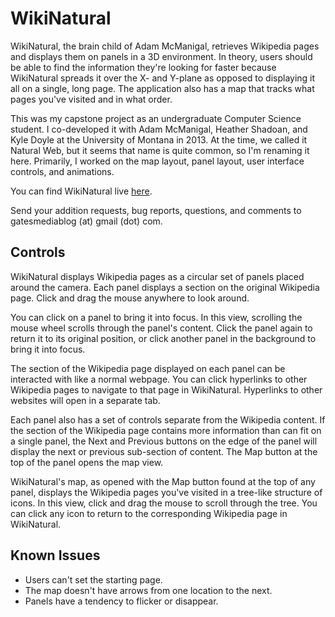 # WikiNatural
WikiNatural, the brain child of Adam McManigal, retrieves Wikipedia pages and displays them on panels in a 3D environment. In theory, users should be able to find the information they're looking for faster because WikiNatural spreads it over the X- and Y-plane as opposed to displaying it all on a single, long page. The application also has a map that tracks what pages you've visited and in what order.

This was my capstone project as an undergraduate Computer Science student. I co-developed it with Adam McManigal, Heather Shadoan, and Kyle Doyle at the University of Montana in 2013. At the time, we called it Natural Web, but it seems that name is quite common, so I'm renaming it here. Primarily, I worked on the map layout, panel layout, user interface controls, and animations.

You can find WikiNatural live [here](https://silentfuzzle.github.io/WikiNatural/).

Send your addition requests, bug reports, questions, and comments to gatesmediablog (at) gmail (dot) com.

## Controls

WikiNatural displays Wikipedia pages as a circular set of panels placed around the camera. Each panel displays a section on the original Wikipedia page. Click and drag the mouse anywhere to look around.

You can click on a panel to bring it into focus. In this view, scrolling the mouse wheel scrolls through the panel's content. Click the panel again to return it to its original position, or click another panel in the background to bring it into focus.

The section of the Wikipedia page displayed on each panel can be interacted with like a normal webpage. You can click hyperlinks to other Wikipedia pages to navigate to that page in WikiNatural. Hyperlinks to other websites will open in a separate tab.

Each panel also has a set of controls separate from the Wikipedia content. If the section of the Wikipedia page contains more information than can fit on a single panel, the Next and Previous buttons on the edge of the panel will display the next or previous sub-section of content. The Map button at the top of the panel opens the map view.

WikiNatural's map, as opened with the Map button found at the top of any panel, displays the Wikipedia pages you've visited in a tree-like structure of icons. In this view, click and drag the mouse to scroll through the tree. You can click any icon to return to the corresponding Wikipedia page in WikiNatural.

## Known Issues

* Users can't set the starting page.
* The map doesn't have arrows from one location to the next.
* Panels have a tendency to flicker or disappear.